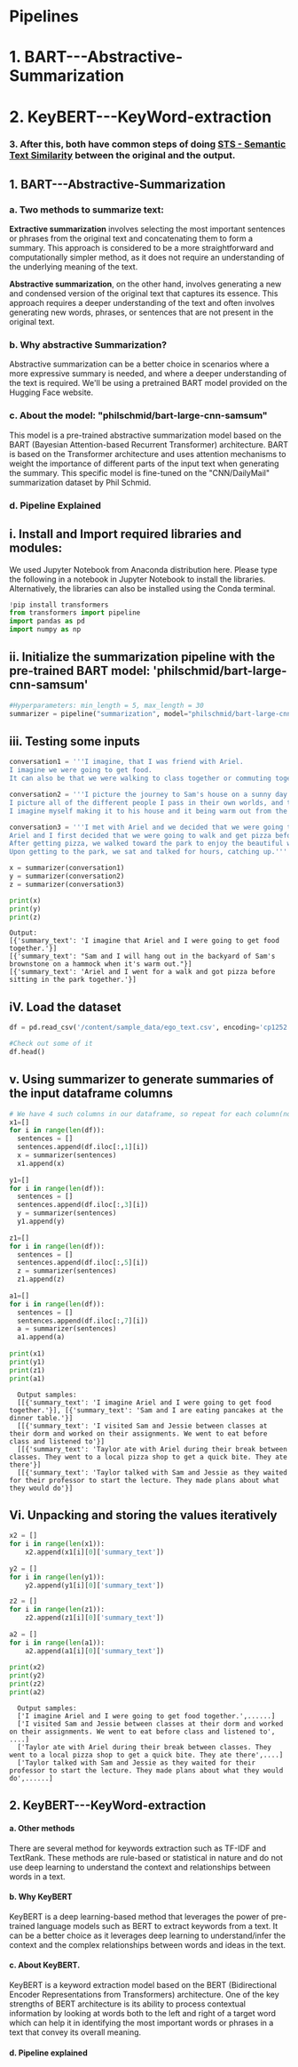 # Pipelines
# 1. BART---Abstractive-Summarization
# 2. KeyBERT---KeyWord-extraction


### 3. After this, both have common steps of doing [STS - Semantic Text Similarity](https://github.com/khalidryder777/Semantic-Similarity---Higging-Face-pretrained-Transformers) between the original and the output.

## 1. BART---Abstractive-Summarization
  ### a. Two methods to summarize text: 
   **Extractive summarization** involves selecting the most important sentences or phrases from the original text and concatenating them to form a summary. 
   This approach is considered to be a more straightforward and computationally simpler method, as it does not require an understanding of the underlying 
   meaning of the text.

**Abstractive summarization**, on the other hand, involves generating a new and condensed version of the original text that captures its essence. This approach requires a deeper understanding of the text and often involves generating new words, phrases, or sentences that are not present in the original text.

### b. Why abstractive Summarization?
Abstractive summarization can be a better choice in scenarios where a more expressive summary is needed, and where a deeper understanding of the text is required. We'll be using a pretrained BART model provided on the Hugging Face website. 

### c. About the model: "philschmid/bart-large-cnn-samsum"
This model is a pre-trained abstractive summarization model based on the BART (Bayesian Attention-based Recurrent Transformer) architecture. BART is based on the Transformer architecture and uses attention mechanisms to weight the importance of different parts of the input text when generating the summary. This specific model is fine-tuned on the "CNN/DailyMail" summarization dataset by Phil Schmid.

### d. Pipeline Explained
## i. Install and Import required libraries and modules:
We used Jupyter Notebook from Anaconda distribution here. Please type the following in a notebook in Jupyter Notebook to install the libraries. Alternatively, the libraries can also be installed using the Conda terminal.
```python
!pip install transformers
from transformers import pipeline
import pandas as pd
import numpy as np
```
## ii. Initialize the summarization pipeline with the pre-trained BART model: 'philschmid/bart-large-cnn-samsum' 
```python
#Hyperparameters: min_length = 5, max_length = 30
summarizer = pipeline("summarization", model="philschmid/bart-large-cnn-samsum", min_length = 5, max_length = 30)
```

## iii. Testing some inputs
```python
conversation1 = '''I imagine, that I was friend with Ariel.
I imagine we were going to get food.
It can also be that we were walking to class together or commuting together.'''

conversation2 = '''I picture the journey to Sam's house on a sunny day in New York. 
I picture all of the different people I pass in their own worlds, and the cute apartments and shops I look into as I walk by. 
I imagine myself making it to his house and it being warm out from the sun so we hang out in the backyard of his brownstone on a hammock.'''

conversation3 = '''I met with Ariel and we decided that we were going to go on a walk to explore the city. 
Ariel and I first decided that we were going to walk and get pizza before we went to sit in the park together. 
After getting pizza, we walked toward the park to enjoy the beautiful weather outside. 
Upon getting to the park, we sat and talked for hours, catching up.'''

x = summarizer(conversation1)
y = summarizer(conversation2)
z = summarizer(conversation3)

print(x)
print(y)
print(z)
```
    Output:
    [{'summary_text': 'I imagine that Ariel and I were going to get food together.'}]
    [{'summary_text': "Sam and I will hang out in the backyard of Sam's brownstone on a hammock when it's warm out."}]
    [{'summary_text': 'Ariel and I went for a walk and got pizza before sitting in the park together.'}]

## iV. Load the dataset
```python
df = pd.read_csv('/content/sample_data/ego_text.csv', encoding='cp1252')

#Check out some of it
df.head()
```

## v. Using summarizer to generate summaries of the input dataframe columns
```python
# We have 4 such columns in our dataframe, so repeat for each column(no. 1,3,5,7) by changing the index values in '.iloc' 
x1=[]
for i in range(len(df)):
  sentences = []
  sentences.append(df.iloc[:,1][i])
  x = summarizer(sentences)
  x1.append(x)
  
y1=[]
for i in range(len(df)):
  sentences = []
  sentences.append(df.iloc[:,3][i])
  y = summarizer(sentences)
  y1.append(y)
  
z1=[]
for i in range(len(df)):
  sentences = []
  sentences.append(df.iloc[:,5][i])
  z = summarizer(sentences)
  z1.append(z)
  
a1=[]
for i in range(len(df)):
  sentences = []
  sentences.append(df.iloc[:,7][i])
  a = summarizer(sentences)
  a1.append(a)
 
print(x1)
print(y1)
print(z1)
print(a1)
```

      Output samples:
      [[{'summary_text': 'I imagine Ariel and I were going to get food together.'}], [{'summary_text': 'Sam and I are eating pancakes at the dinner table.'}]
      [[{'summary_text': 'I visited Sam and Jessie between classes at their dorm and worked on their assignments. We went to eat before class and listened to'}]
      [[{'summary_text': 'Taylor ate with Ariel during their break between classes. They went to a local pizza shop to get a quick bite. They ate there'}]
      [[{'summary_text': 'Taylor talked with Sam and Jessie as they waited for their professor to start the lecture. They made plans about what they would do'}]

## Vi. Unpacking and storing the values iteratively
```python
x2 = []
for i in range(len(x1)):
    x2.append(x1[i][0]['summary_text'])
    
y2 = []
for i in range(len(y1)):
    y2.append(y1[i][0]['summary_text'])    

z2 = []
for i in range(len(z1)):
    z2.append(z1[i][0]['summary_text'])
    
a2 = []
for i in range(len(a1)):
    a2.append(a1[i][0]['summary_text'])
    
print(x2)
print(y2)
print(z2)
print(a2)
```
      Output samples:
      ['I imagine Ariel and I were going to get food together.',......]
      ['I visited Sam and Jessie between classes at their dorm and worked on their assignments. We went to eat before class and listened to', ....]
      ['Taylor ate with Ariel during their break between classes. They went to a local pizza shop to get a quick bite. They ate there',....]
      ['Taylor talked with Sam and Jessie as they waited for their professor to start the lecture. They made plans about what they would do',......]


## 2. KeyBERT---KeyWord-extraction
#### a. Other methods 
There are several method for keywords extraction such as TF-IDF and TextRank. These methods are rule-based or statistical in nature and do not use deep learning to understand the context and relationships between words in a text.

#### b. Why KeyBERT
KeyBERT is a deep learning-based method that leverages the power of pre-trained language models such as BERT to extract keywords from a text. 
It can be a better choice as it leverages deep learning to understand/infer the context and the complex relationships between words and ideas in the text.

#### c. About KeyBERT.
KeyBERT is a keyword extraction model based on the BERT (Bidirectional Encoder Representations from Transformers) architecture.
One of the key strengths of BERT architecture is its ability to process contextual information by looking at words both to the left and right of a target word which can help it in identifying the most important words or phrases in a text that convey its overall meaning.

#### d. Pipeline explained










